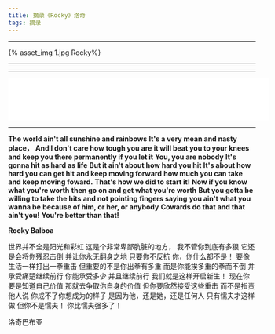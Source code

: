 ```yaml
---
title: 摘录《Rocky》洛奇
tags: 摘录
---
```


---

{% asset_img 1.jpg Rocky%}

---

<!-- more -->

---

<iframe frameborder="no" border="0" marginwidth="0" marginheight="0" width=530 height=86 src="//music.163.com/outchain/player?type=2&id=32431822&auto=0&height=66"></iframe>

---

**The world ain't all sunshine and rainbows**
**It's a very mean and nasty place，**
**And I don't care how tough you are**
**it will beat you to your knees**
**and keep you there permanently if you let it**
**You, you are nobody**
**It's gonna hit as hard as life**
**But it ain't about how hard you hit**
**It's about how hard you can get hit**
**and keep moving forward**
**how much you can take**
**and keep moving foward.**
**That's how we did to start it!**
**Now if you know what you're worth**
**then go on and get what you're worth**
**But you gotta be willing to take the hits**
**and not pointing fingers saying**
**you ain't what you wanna be**
**because of him, or her, or anybody**
**Cowards do that and that ain't you!**
**You're better than that!**

**Rocky Balboa**

世界并不全是阳光和彩虹
这是个非常卑鄙肮脏的地方，
我不管你到底有多狠
它还是会将你残忍击倒
并让你永无翻身之地 只要你不反抗
你，你什么都不是！
要像生活一样打出一拳重击
但重要的不是你出拳有多重
而是你能挨多重的拳而不倒
并承受痛楚继续前行
你能承受多少
并且继续前行
我们就是这样开启新生！
现在你要是知道自己价值
那就去争取你自身的价值
但你要欣然接受这些重击
而不是指责他人说
你成不了你想成为的样子
是因为他，还是她，还是任何人
只有懦夫才这样做 但你不是懦夫！
你比懦夫强多了！

洛奇巴布亚
